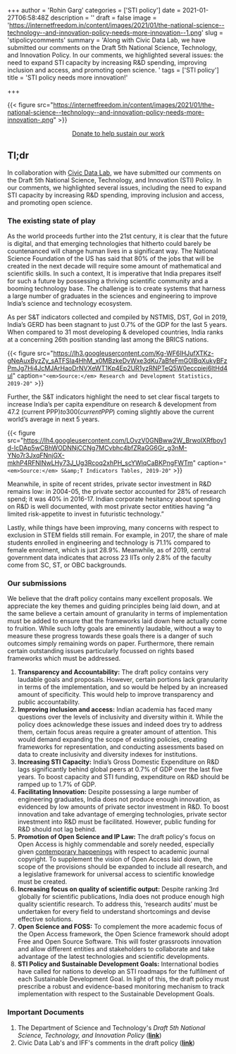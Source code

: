 +++
author = 'Rohin Garg'
categories = ['STI policy']
date = 2021-01-27T06:58:48Z
description = ''
draft = false
image = 'https://internetfreedom.in/content/images/2021/01/the-national-science--technology--and-innovation-policy-needs-more-innovation--1.png'
slug = 'stipolicycomments'
summary = 'Along with Civic Data Lab, we have submitted our comments on the Draft 5th National Science, Technology, and Innovation Policy. In our comments, we highlighted several issues: the need to expand STI capacity by increasing R&D spending, improving inclusion and access, and promoting open science. '
tags = ['STI policy']
title = 'STI policy needs more innovation!'

+++


{{< figure src="https://internetfreedom.in/content/images/2021/01/the-national-science--technology--and-innovation-policy-needs-more-innovation-.png" >}}

<div style="text-align:center;">
    <a href="https://internetfreedom.in/donate/" class="button">Donate to help sustain our work</a>
</div>

## Tl;dr

In collaboration with [Civic Data Lab](https://civicdatalab.in/), we have submitted our comments on the Draft 5th National Science, Technology, and Innovation (STI) Policy. In our comments, we highlighted several issues, including the need to expand STI capacity by increasing R&D spending, improving inclusion and access, and promoting open science.

### The existing state of play

As the world proceeds further into the 21st century, it is clear that the future is digital, and that emerging technologies that hitherto could barely be countenanced will change human lives in a significant way. The National Science Foundation of the US has said that 80% of the jobs that will be created in the next decade will require some amount of mathematical and scientific skills. In such a context, It is imperative that India prepares itself for such a future by possessing a thriving scientific community and a booming technology base. The challenge is to create systems that harness a large number of graduates in the sciences and engineering to improve India’s science and technology ecosystem.

As per S&T indicators collected and compiled by NSTMIS, DST, GoI in 2019, India’s GERD has been stagnant to just 0.7% of the GDP for the last 5 years. When compared to 31 most developing & developed countries, India ranks at a concerning 26th position standing last among the BRICS nations.

{{< figure src="https://lh3.googleusercontent.com/Kg-WF6IHJufXTKz-gNeAuxByzZy_sATFSIa4HhM_x0MBzkeDvWxe3dKu7aBfeFmG0IBqXukyBFzPmJg7Hi4JcMJArHaoDrNVXeWT1Kp4Ep2UR1yzRNPTeQ5W0eccpiej6ltHd4ul" caption=`"<em>Source:</em> Research and Development Statistics, 2019-20"` >}}

Further, the S&T indicators highlight the need to set clear fiscal targets to increase India’s per capita expenditure on research & development from 47.2 (current PPP$) to 300 (current PPP$) coming slightly above the current world’s average in next 5 years.

{{< figure src="https://lh4.googleusercontent.com/LOvzV0GNBww2W_BrwoIXRfboy1d-lcDAp5wCBhWODNNjCCNg7MCvbhc4bfZRaGG6Gr_g3nM-YNo7r3JxqFNnjGX-mkhP4RFNlNwLHy73J_Ug3Rcoq2xhPH_scYWlqCaBKPngFWTm" caption=`"<em>Source:</em> S&amp;T Indicators Tables, 2019-20"` >}}

Meanwhile, in spite of recent strides, private sector investment in R&D remains low: in 2004-05, the private sector accounted for 28% of research spend; it was 40% in 2016-17. Indian corporate hesitancy about spending on R&D is well documented, with most private sector entities having  “a limited risk-appetite to invest in futuristic technology.”

Lastly, while things have been improving, many concerns with respect to exclusion in STEM fields still remain. For example, in 2017, the share of male students enrolled in engineering and technology is 71.1% compared to female enrolment, which is just 28.9%. Meanwhile, as of 2019, central government data indicates that across 23 IITs only 2.8% of the faculty come from SC, ST, or OBC backgrounds.

### Our submissions

We believe that the draft policy contains many excellent proposals. We appreciate the key themes and guiding principles being laid down, and at the same believe a certain amount of granularity in terms of implementation must be added to ensure that the frameworks laid down here actually come to fruition. While such lofty goals are eminently laudable, without a way to measure these progress towards these goals there is a danger of such outcomes simply remaining words on paper. Furthermore, there remain certain outstanding issues particularly focussed on rights based frameworks which must be addressed.

1. ******Transparency and Accountability:****** The draft policy contains very laudable goals and proposals. However, certain portions lack granularity in terms of the implementation, and so would be helped by an increased amount of specificity. This would help to improve transparency and public accountability.
2. ******Improving inclusion and access:****** Indian academia has faced many questions over the levels of inclusivity and diversity within it. While the policy does acknowledge these issues and indeed does try to address them, certain focus areas require a greater amount of attention. This would demand expanding the scope of existing policies, creating frameworks for representation, and conducting assessments based on data to create inclusivity and diversity indexes for institutions.
3. ******Increasing STI Capacity:****** India’s Gross Domestic Expenditure on R&D lags significantly behind global peers at 0.7% of GDP over the last five years. To boost capacity and STI funding, expenditure on R&D should be ramped up to 1.7% of GDP.
4. ******Facilitating Innovation:****** Despite possessing a large number of engineering graduates, India does not produce enough innovation, as evidenced by low amounts of private sector investment in R&D. To boost innovation and take advantage of emerging technologies, private sector investment into R&D must be facilitated. However, public funding for R&D should not lag behind.
5. ******Promotion of Open Science and IP Law:****** The draft policy's focus on Open Access is highly commendable and sorely needed, especially given [contemporary happenings](https://thewire.in/law/sci-hub-elsevier-delhi-high-court-access-medical-literature-scientific-publishing-access-inequity) with respect to academic journal copyright. To supplement the vision of Open Access laid down, the scope of the provisions should be expanded to include all research, and a legislative framework for universal access to scientific knowledge must be created.
6. ******Increasing focus on quality of scientific output:****** Despite ranking 3rd globally for scientific publications, India does not produce enough high quality scientific research. To address this, ‘research audits’ must be undertaken for every field to understand shortcomings and devise effective solutions.
7. ******Open Science and FOSS:****** To complement the more academic focus of the Open Access framework, the Open Science framework should adopt Free and Open Source Software. This will foster grassroots innovation and allow different entities and stakeholders to collaborate and take advantage of the latest technologies and scientific developments.
8. ******STI Policy and Sustainable Development Goals:****** International bodies have called for nations to develop an STI roadmaps for the fulfilment of each Sustainable Development Goal. In light of this, the draft policy must prescribe a robust and evidence-based monitoring mechanism to track implementation with respect to the Sustainable Development Goals.

### Important Documents

1. The Department of Science and Technology's _Draft 5th National Science, Technology, and Innovation Policy_ (**[link](https://dst.gov.in/sites/default/files/STIP_Doc_1.4_Dec2020.pdf)**)
2. Civic Data Lab's and IFF's comments in the draft policy (**[link](https://drive.google.com/file/d/1N8G6t_FDtXy_oozuCbE_ANFVOYcGBUpV/view?usp=sharing)**)

